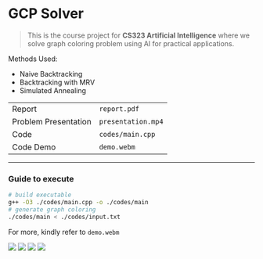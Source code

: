 # GCP Solver

> This is the course project for **CS323 Artificial Intelligence** where we solve graph coloring problem using AI for practical applications.

Methods Used:

- Naive Backtracking
- Backtracking with MRV
- Simulated Annealing

|                      |                    |
| -------------------- | ------------------ |
| Report               | `report.pdf`       |
| Problem Presentation | `presentation.mp4` |
| Code                 | `codes/main.cpp`   |
| Code Demo            | `demo.webm`        |

---

### Guide to execute

```sh
# build executable
g++ -O3 ./codes/main.cpp -o ./codes/main
# generate graph coloring
./codes/main < ./codes/input.txt
```

For more, kindly refer to `demo.webm`

[![](https://img.shields.io/badge/Donate-Jupyter?style=for-the-badge)](https://razorpay.webug.space/kunaltawatia/ai-gcp-solver)
[![](https://img.shields.io/badge/Donate-Jupyter?style=for-the-badge)](https://razorpay.webug.space/kunaltawatia/ai-gcp-solver)
[![](https://img.shields.io/badge/Donate-Jupyter?style=for-the-badge)](https://razorpay.webug.space/kunaltawatia/ai-gcp-solver)
[![](https://img.shields.io/badge/Donate-Jupyter?style=for-the-badge)](https://razorpay.webug.space/kunaltawatia/ai-gcp-solver)